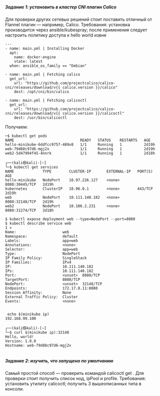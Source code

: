 <h5> Задание 1: установить в кластер CNI плагин Calico
</h5> 
Для проверки других сетевых решений стоит поставить отличный от Flannel плагин — например, Calico. Требования:
установка производится через ansible/kubespray;
после применения следует настроить политику доступа к hello world извне

```
---
- name: main.yml | Installing Docker
  apt:
    name: docker-engine
    state: latest
  when: ansible_os_family == "Debian"

- name: main.yml | Fetching calico
  get_url:
    url: "https://github.com/projectcalico/calico-cni/releases/download/v{{ calico.version }}/calico"
    dest: /opt/cni/bin/calico
    
- name: main.yml | Fetching calicoctl
  get_url:
    url: "https://github.com/projectcalico/calico-cni/releases/download/v{{ calico.version }}/calicoctl"
    dest: /usr/bin/calicoctl    
```


Получаем:
```
─$ kubectl get pods                                      
NAME                              READY   STATUS    RESTARTS   AGE
hello-minikube-6ddfcc9757-489v8   1/1     Running   1          2d19h
web-79d88c97d6-mgj2x              1/1     Running   1          2d19h
web2-5d47994f45-4nnrk             1/1     Running   1          2d18h
                                                                                                                                           
┌──(kali㉿kali)-[~]
└─$ kubectl get services               
NAME             TYPE        CLUSTER-IP       EXTERNAL-IP   PORT(S)          AGE
hello-minikube   NodePort    10.97.226.127    <none>        8080:30445/TCP   2d19h
kubernetes       ClusterIP   10.96.0.1        <none>        443/TCP          2d19h
web              NodePort    10.111.140.182   <none>        8080:32148/TCP   2d19h
web2             NodePort    10.106.2.231     <none>        8080:31274/TCP   2d18h

$ kubectl expose deployment web --type=NodePort --port=8080
$ kubectl describe service web                                                                                      1 ⨯
Name:                     web
Namespace:                default
Labels:                   app=web
Annotations:              <none>
Selector:                 app=web
Type:                     NodePort
IP Family Policy:         SingleStack
IP Families:              IPv4
IP:                       10.111.140.182
IPs:                      10.111.140.182
Port:                     <unset>  8080/TCP
TargetPort:               8080/TCP
NodePort:                 <unset>  32148/TCP
Endpoints:                172.17.0.11:8080
Session Affinity:         None
External Traffic Policy:  Cluster
Events:                   <none>


 echo $(minikube ip)  
192.168.99.100
                                                                                                                          
┌──(kali㉿kali)-[~]
└─$ curl $(minikube ip):32148                                       
Hello, world!
Version: 1.0.0
Hostname: web-79d88c97d6-mgj2x


```






<h5> Задание 2: изучить, что запущено по умолчанию
</h5> 
Самый простой способ — проверить командой calicoctl get . Для проверки стоит получить список нод, ipPool и profile. Требования:
установить утилиту calicoctl;
получить 3 вышеописанных типа в консоли.



